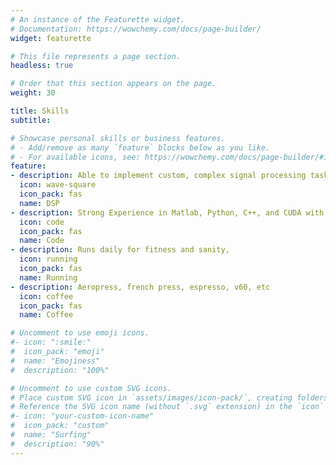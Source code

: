```yaml
---
# An instance of the Featurette widget.
# Documentation: https://wowchemy.com/docs/page-builder/
widget: featurette

# This file represents a page section.
headless: true

# Order that this section appears on the page.
weight: 30

title: Skills
subtitle:

# Showcase personal skills or business features.
# - Add/remove as many `feature` blocks below as you like.
# - For available icons, see: https://wowchemy.com/docs/page-builder/#icons
feature:
- description: Able to implement custom, complex signal processing tasks such as predistorters.
  icon: wave-square
  icon_pack: fas
  name: DSP
- description: Strong Experience in Matlab, Python, C++, and CUDA with a belief in well documented and version controlled code.
  icon: code
  icon_pack: fas
  name: Code  
- description: Runs daily for fitness and sanity,
  icon: running
  icon_pack: fas
  name: Running
- description: Aeropress, french press, espresso, v60, etc
  icon: coffee
  icon_pack: fas
  name: Coffee

# Uncomment to use emoji icons.
#- icon: ":smile:"
#  icon_pack: "emoji"
#  name: "Emojiness"
#  description: "100%"  

# Uncomment to use custom SVG icons.
# Place custom SVG icon in `assets/images/icon-pack/`, creating folders if necessary.
# Reference the SVG icon name (without `.svg` extension) in the `icon` field.
#- icon: "your-custom-icon-name"
#  icon_pack: "custom"
#  name: "Surfing"
#  description: "90%"
---
```

